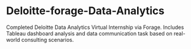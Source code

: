 # Deloitte-forage-Data-Analytics
Completed Deloitte Data Analytics Virtual Internship via Forage. Includes Tableau dashboard analysis and data communication task based on real-world consulting scenarios.
